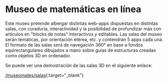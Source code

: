# Museo de matemáticas en línea

Este museo pretende albergar distintas web-apps dispuestas en distintas salas, con curaduría, interactividad y la posibilidad de profundizar más con artículos en "blocks de notas" interactivos y editables. Las salas del museo serán temáticas, por orientación etérea, etc. y contendrán 5 apps cada una. El formato de las salas será de navegación 360° en base a fondos equirectangulares dibujados a mano sobre guías de estructuras creadas como objetos 3D en ordenador.

Se puede ver una demostración de las salas 3D en el siguiente enlace:

[/museomates/salas](https://sanxofon.github.io/museomates/salas/){:target="_blank"}
